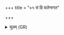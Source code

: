 +++
title = "०५ सं हि वातेनागत"

+++
<details><summary>मूलम् (GR)</summary>

सं हि वातेनागत  
सम् उ सर्वैः पतत्रिभिः ।  
वशा समुद्रम् अत्य् अख्यद्  
भद्रा ज्योतींषि बिभ्रती ॥
</details>
